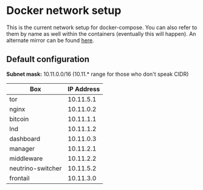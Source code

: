 # Docker network setup

This is the current network setup for docker-compose. You can also refer to them by name as well within the containers (eventually this will happen). An alternate mirror can be found [here](https://github.com/getumbrel/umbrel/wiki/Docker-Compose-networking).

## Default configuration

**Subnet mask:** 10.11.0.0/16 (10.11.* range for those who don't speak CIDR)

Box        | IP Address |
-----------| -----------|
tor        | 10.11.5.1  |
nginx      | 10.11.0.2  |
bitcoin    | 10.11.1.1  |
lnd        | 10.11.1.2  |
dashboard  | 10.11.0.3  |
manager    | 10.11.2.1  |
middleware  | 10.11.2.2 |
neutrino-switcher  | 10.11.5.2 |
frontail  | 10.11.3.0 |
